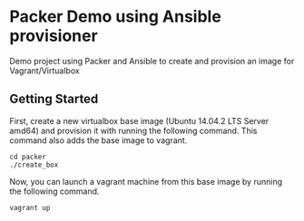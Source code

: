 # Packer Demo using Ansible provisioner

Demo project using Packer and Ansible to create and provision an image for Vagrant/Virtualbox

## Getting Started

First, create a new virtualbox base image (Ubuntu 14.04.2 LTS Server amd64) and provision it with running the following command. This command also adds the base image to vagrant.

```
cd packer
./create_box
```

Now, you can launch a vagrant machine from this base image by running the following command.

```
vagrant up
```